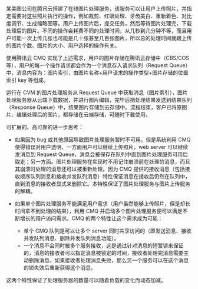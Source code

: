 某美图公司在腾讯云搭建了在线图片处理服务，该服务可以让用户上传照片，并指定需要对这些照片执行的操作，例如裁剪、红眼处理、牙齿美白、重新着色、对比度调节、生成缩略图等。用户上传图片后，提交任务，然后等待图片处理完，下载处理后的图片。不同的操作会耗费不同的处理时间，从几秒到几分钟不等，而且用户可能一次上传几张也可能是几十张甚至几百张图片，所以总的处理时间就跟上传的图片个数、图片的大小、用户选择的操作有关。

使用腾讯云 CMQ 实现了上述需求，用户的图片存储在腾讯云存储中（CBS/COS等），用户的每一个操作请求都会作为一个消息存入请求队列（Request Queue）中，消息内容为：图片索引，由图片名称+用户请求的操作类型+图片存储的位置索引 key 等组成。

运行在 CVM 的图片处理服务从 Request Queue 中获取消息（图片索引），图片处理服务器从云端下载数据，并进行图片编辑，完毕后把处理结果发送到结果队列（Response Queue）中，结果图片存储到云存储中。流程结束，客户已将原图片、编辑处理后的图片，都存储在云端存储，可随时下载使用。

可扩展的、高可靠的进一步思考：

- 如果因为 bug 或其他原因导致图片处理服务暂时不可用。但是系统利用 CMQ 使得错误对用户透明，一方面用户可以继续上传照片，web server 可以继续发消息到 Request Queue，消息会被保存在队列中直到图片处理服务可用后取走；另一方面。图片处理服务在实现时不用记住崩溃前在处理的消息，而且其崩溃时处理的消息还可以被重新处理。因为 CMQ 提供的接收消息（包括接收顺序队列消息和接收并发队列消息）特性保证消息在接收后仍然在队列中，直到消息的接收者显式来删除它。本特性保证了图片处理服务与图片上传服务的解耦。

- 如果单个图片处理服务不能满足用户需求（用户虽然能够上传照片，但是却长时间拿不到处理的结果），利用 CMQ 并启动多个图片处理服务便可以满足不断增长的用户访问需求。CMQ 的两个特性让这个需求成为可能：
	- 单个 CMQ 队列是可以让多个 server 同时共享访问的（即发送消息、接收并发队列消息、删除并发队列消息功能）。
	- 一个消息不会同时被多个服务接收，这是通过针对消息的短暂锁来保证的，消息的接收者可以指定消息被锁定的时间，接收者处理完消息需要主动删除消息，如果接收者处理消息失败，那么另一个服务可以在这个消息的锁失效后重新获得这个消息。

这两个特性保证了处理服务器的数量可以随着负载的变化而动态加减。
